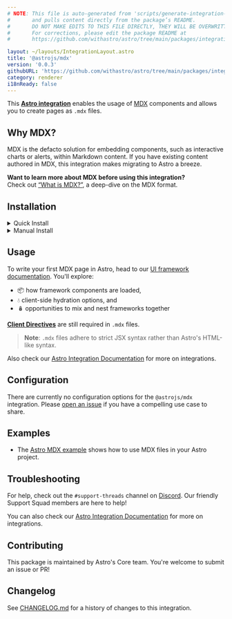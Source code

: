 ```yaml
---
# NOTE: This file is auto-generated from 'scripts/generate-integration-pages.ts'
#       and pulls content directly from the package’s README.
#       DO NOT MAKE EDITS TO THIS FILE DIRECTLY, THEY WILL BE OVERWRITTEN!
#       For corrections, please edit the package README at
#       https://github.com/withastro/astro/tree/main/packages/integrations/mdx/

layout: ~/layouts/IntegrationLayout.astro
title: '@astrojs/mdx'
version: '0.0.3'
githubURL: 'https://github.com/withastro/astro/tree/main/packages/integrations/mdx/'
category: renderer
i18nReady: false
---
```


This **[Astro integration][astro-integration]** enables the usage of [MDX](https://mdxjs.com/) components and allows you to create pages as `.mdx` files.

## Why MDX?

MDX is the defacto solution for embedding components, such as interactive charts or alerts, within Markdown content. If you have existing content authored in MDX, this integration makes migrating to Astro a breeze.

**Want to learn more about MDX before using this integration?**\
Check out [“What is MDX?”](https://mdxjs.com/docs/what-is-mdx/), a deep-dive on the MDX format.

## Installation

<details>
  <summary>Quick Install</summary>
  <br/>

The `astro add` command-line tool automates the installation for you. Run one of the following commands in a new terminal window. (If you aren't sure which package manager you're using, run the first command.) Then, follow the prompts, and type "y" in the terminal (meaning "yes") for each one.

```sh
# Using NPM
npx astro add mdx
# Using Yarn
yarn astro add mdx
# Using PNPM
pnpx astro add mdx
```

Then, restart the dev server by typing `CTRL-C` and then `npm run astro dev` in the terminal window that was running Astro.

Because this command is new, it might not properly set things up. If that happens, [feel free to log an issue on our GitHub](https://github.com/withastro/astro/issues) and try the manual installation steps below.

</details>

<details>
  <summary>Manual Install</summary>
  <br/>

First, install the `@astrojs/mdx` package using your package manager. If you're using npm or aren't sure, run this in the terminal:

    npm install @astrojs/mdx

Then, apply this integration to your `astro.config.*` file using the `integrations` property:

**astro.config.mjs**

```js
import { defineConfig } from 'astro/config';
import mdx from '@astrojs/mdx';

export default defineConfig({
  // ...
  integrations: [mdx()],
});
```

Finally, restart the dev server.

</details>

## Usage

To write your first MDX page in Astro, head to our [UI framework documentation][astro-ui-frameworks]. You'll explore:

*   📦 how framework components are loaded,
*   💧 client-side hydration options, and
*   🪆 opportunities to mix and nest frameworks together

[**Client Directives**](/en/reference/directives-reference/) are still required in `.mdx` files.

> **Note**: `.mdx` files adhere to strict JSX syntax rather than Astro's HTML-like syntax.

Also check our [Astro Integration Documentation][astro-integration] for more on integrations.

## Configuration

There are currently no configuration options for the `@astrojs/mdx` integration. Please [open an issue](https://github.com/withastro/astro/issues/new/choose) if you have a compelling use case to share.

## Examples

*   The [Astro MDX example](https://github.com/withastro/astro/tree/latest/examples/with-mdx) shows how to use MDX files in your Astro project.

## Troubleshooting

For help, check out the `#support-threads` channel on [Discord](https://astro.build/chat). Our friendly Support Squad members are here to help!

You can also check our [Astro Integration Documentation][astro-integration] for more on integrations.

## Contributing

This package is maintained by Astro's Core team. You're welcome to submit an issue or PR!

## Changelog

See [CHANGELOG.md](https://github.com/withastro/astro/tree/main/packages/integrations/mdx/CHANGELOG.md) for a history of changes to this integration.

[astro-integration]: /en/guides/integrations-guide/

[astro-ui-frameworks]: /en/core-concepts/framework-components/
